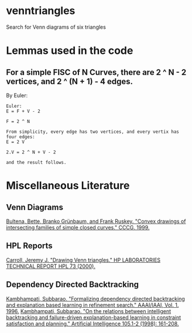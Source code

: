 # venntriangles
Search for Venn diagrams of six triangles


# Lemmas used in the code

## For a simple FISC of N Curves, there are 2 ^ N - 2 vertices, and 2 ^ (N + 1) - 4 edges.

By Euler:
```
Euler:
E = F + V - 2

F = 2 ^ N

From simplicity, every edge has two vertices, and every vertix has four edges:
E = 2 V

2.V = 2 ^ N + V - 2

and the result follows.
```

# Miscellaneous Literature

## Venn Diagrams
[Bultena, Bette, Branko Grünbaum, and Frank Ruskey. "Convex drawings of intersecting families of simple closed curves." CCCG. 1999.](https://www.cccg.ca/proceedings/1999/c14.pdf)

## HPL Reports
[Carroll, Jeremy J. "Drawing Venn triangles." HP LABORATORIES TECHNICAL REPORT HPL 73 (2000).](https://shiftleft.com/mirrors/www.hpl.hp.com/techreports/2000/HPL-2000-73.pdf)

## Dependency Directed Backtracking

[Kambhampati, Subbarao. "Formalizing dependency directed backtracking and explanation based learning in refinement search." AAAI/IAAI, Vol. 1. 1996.](https://rakaposhi.eas.asu.edu/aaai-ddb-sent.pdf)
[Kambhampati, Subbarao. "On the relations between intelligent backtracking and failure-driven explanation-based learning in constraint satisfaction and planning." Artificial Intelligence 105.1-2 (1998): 161-208.](https://www.sciencedirect.com/science/article/pii/S0004370298000873)

